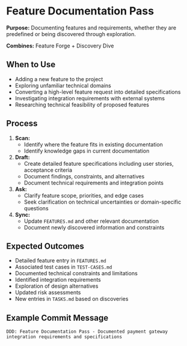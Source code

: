 # Feature Documentation Pass

**Purpose:** Documenting features and requirements, whether they are predefined or being discovered through exploration.

**Combines:** Feature Forge + Discovery Dive

## When to Use
- Adding a new feature to the project
- Exploring unfamiliar technical domains
- Converting a high-level feature request into detailed specifications
- Investigating integration requirements with external systems
- Researching technical feasibility of proposed features

## Process
1. **Scan:** 
   - Identify where the feature fits in existing documentation
   - Identify knowledge gaps in current documentation
2. **Draft:** 
   - Create detailed feature specifications including user stories, acceptance criteria
   - Document findings, constraints, and alternatives
   - Document technical requirements and integration points
3. **Ask:** 
   - Clarify feature scope, priorities, and edge cases
   - Seek clarification on technical uncertainties or domain-specific questions
4. **Sync:** 
   - Update `FEATURES.md` and other relevant documentation
   - Document newly discovered information and constraints

## Expected Outcomes
- Detailed feature entry in `FEATURES.md`
- Associated test cases in `TEST-CASES.md`
- Documented technical constraints and limitations
- Identified integration requirements
- Exploration of design alternatives
- Updated risk assessments
- New entries in `TASKS.md` based on discoveries

## Example Commit Message
`DDD: Feature Documentation Pass - Documented payment gateway integration requirements and specifications`

